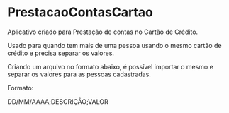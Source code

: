 # PrestacaoContasCartao

Aplicativo criado para Prestação de contas no Cartão de Crédito.

Usado para quando tem mais de uma pessoa usando o mesmo cartão de crédito e precisa separar os valores.

Criando um arquivo no formato abaixo, é possível importar o mesmo e separar os valores para as pessoas cadastradas.

Formato:

DD/MM/AAAA;DESCRIÇÃO;VALOR


